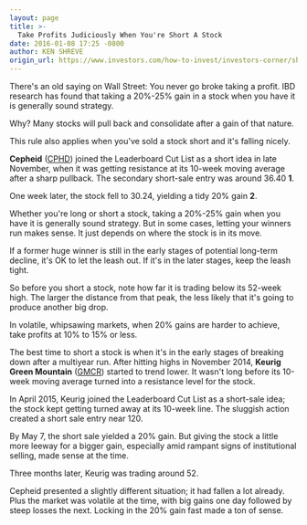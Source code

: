 ```yaml
---
layout: page
title: >-
  Take Profits Judiciously When You're Short A Stock
date: 2016-01-08 17:25 -0800
author: KEN SHREVE
origin_url: https://www.investors.com/how-to-invest/investors-corner/short-selling-taking-profits
---
```





There's an old saying on Wall Street: You never go broke taking a profit. IBD research has found that taking a 20%-25% gain in a stock when you have it is generally sound strategy. 

  

Why? Many stocks will pull back and consolidate after a gain of that nature.

  

This rule also applies when you've sold a stock short and it's falling nicely.

  

**Cepheid** ([CPHD](https://research.investors.com/quote.aspx?symbol=CPHD)) joined the Leaderboard Cut List as a short idea in late November, when it was getting resistance at its 10-week moving average after a sharp pullback. The secondary short-sale entry was around 36.40 **1**.

  

One week later, the stock fell to 30.24, yielding a tidy 20% gain **2**.

  

Whether you're long or short a stock, taking a 20%-25% gain when you have it is generally sound strategy. But in some cases, letting your winners run makes sense. It just depends on where the stock is in its move.

  

If a former huge winner is still in the early stages of potential long-term decline, it's OK to let the leash out. If it's in the later stages, keep the leash tight.

  

So before you short a stock, note how far it is trading below its 52-week high. The larger the distance from that peak, the less likely that it's going to produce another big drop.

  

In volatile, whipsawing markets, when 20% gains are harder to achieve, take profits at 10% to 15% or less.

  

The best time to short a stock is when it's in the early stages of breaking down after a multiyear run. After hitting highs in November 2014, **Keurig Green Mountain** ([GMCR](https://research.investors.com/quote.aspx?symbol=GMCR)) started to trend lower. It wasn't long before its 10-week moving average turned into a resistance level for the stock.

  

In April 2015, Keurig joined the Leaderboard Cut List as a short-sale idea; the stock kept getting turned away at its 10-week line. The sluggish action created a short sale entry near 120.

  

By May 7, the short sale yielded a 20% gain. But giving the stock a little more leeway for a bigger gain, especially amid rampant signs of institutional selling, made sense at the time.

  

Three months later, Keurig was trading around 52.

  

Cepheid presented a slightly different situation; it had fallen a lot already. Plus the market was volatile at the time, with big gains one day followed by steep losses the next. Locking in the 20% gain fast made a ton of sense.




